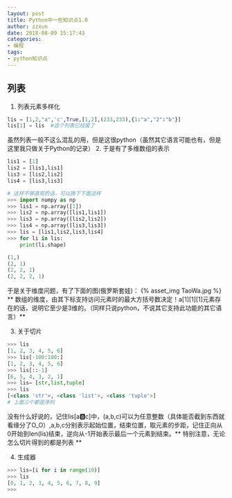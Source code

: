 ```yaml
---
layout: post
title: Python中一些知识点1.0
author: zzxun
date: 2018-08-09 15:17:43
categories:
- 编程
tags:
- python知识点
---
```

## 列表 ##
1. 列表元素多样化
~~~python
lis = [1,2,"a",'c',True,[1,2],(233,233),{1:"a","2":"b"}]
lis[1] = lis  #这个列表已经废了
~~~
虽然列表一般不这么混乱的用，但是这很python（虽然其它语言可能也有，但是这里我只做关于Python的记录）
2. 于是有了多维数组的表示
~~~python
lis1 = [1]
lis2 = [lis1,lis1]
lis3 = [lis2,lis2]
lis4 = [lis3,lis3]

# 这样不够直观的话，可以换下下面这样
>>> import numpy as np
>>> lis1 = np.array([1])
>>> lis2 = np.array([lis1,lis1])
>>> lis3 = np.array([lis2,lis2])
>>> lis4 = np.array([lis3,lis3])
>>> lis = [lis1,lis2,lis3,lis4]
>>> for li in lis:
	print(li.shape)

(1,)
(2, 1)
(2, 2, 1)
(2, 2, 2, 1)
~~~

于是关于维度问题，有了下面的图(俄罗斯套娃)：
{% asset_img TaoWa.jpg %}
** 数组的维度，由其下标支持访问元素时的最大方括号数决定！a[1][1][1]元素存在的话，说明它至少是3维的。（同样只说python，不说其它支持此功能的其它语言）**

3. 关于切片
~~~python
>>> lis
[1, 2, 3, 4, 5, 6]
>>> lis[-100:100:]
[1, 2, 3, 4, 5, 6]
>>> lis[::-1]
[6, 5, 4, 3, 2, 1]
>>> lis= [str,list,tuple]
>>> lis
[<class 'str'>, <class 'list'>, <class 'tuple'>]
# 上面三个都是序列
~~~
没有什么好说的，记住lis[a:b:c]中，(a,b,c)可以为任意整数（具体能否截到东西就看缘分了O_O）,a,b,c分别表示起始位置，结束位置，取元素的步距，记住正向从0开始到len(lis)结束，逆向从-1开始表示最后一个元素到结束。** 特别注意，无论怎么切片得到的都是列表 **
 
4. 生成器
~~~python
>>> lis=[i for i in range(10)]
>>> lis
[0, 1, 2, 3, 4, 5, 6, 7, 8, 9]
>>> 
~~~

